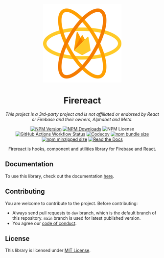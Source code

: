 <p align="center"><img src="assets/brand/logo.svg" width="256" /></p>

<h1 align="center">Firereact</h1>

<p align="center"><em>This project is a 3rd-party project and is not affiliated or endorsed by React or Firebase and their owners, Alphabet and Meta.</em></p>

<p align="center">
<a href="https://www.npmjs.com/package/firereact"><img src="https://img.shields.io/npm/v/firereact?style=flat-square&amp;logo=npm&amp;logoColor=white" alt="NPM Version"></a>
<a href="https://www.npmjs.com/package/firereact"><img alt="NPM Downloads" src="https://img.shields.io/npm/dt/firereact?style=flat-square&logo=npm&logoColor=white"></a>
<img src="https://img.shields.io/npm/l/firereact?style=flat-square&amp;logo=npm&amp;logoColor=white" alt="NPM License">
<a href="https://github.com/erayerdin/firereact/actions"><img src="https://img.shields.io/github/actions/workflow/status/erayerdin/firereact/check.yaml?branch=main&amp;style=flat-square&amp;logo=github&amp;logoColor=white&amp;label=check" alt="GitHub Actions Workflow Status"></a>
<a href="https://app.codecov.io/gh/erayerdin/firereact"><img src="https://img.shields.io/codecov/c/github/erayerdin/firereact?token=Nw2dQOJfbC&amp;style=flat-square&amp;logo=codecov&amp;logoColor=white" alt="Codecov"></a>
<a href="https://bundlephobia.com/package/firereact@latest"><img alt="npm bundle size" src="https://img.shields.io/bundlephobia/min/firereact?style=flat-square&logo=bundlephobia&logoColor=white"></a>
<a href="https://bundlephobia.com/package/firereact@latest"><img alt="npm minzipped size" src="https://img.shields.io/bundlephobia/minzip/firereact?style=flat-square&logo=bundlephobia&logoColor=white
"></a>
<a href="http://firereact.erayerdin.com/"><img src="https://img.shields.io/readthedocs/firereact?style=flat-square&amp;logo=readthedocs&amp;logoColor=white" alt="Read the Docs">
</a>
</p>

<p align="center">Firereact is hooks, component and utilities library for Firebase and React.</p>

## Documentation

To use this library, check out the documentation [here](https://firereact.erayerdin.com/).

## Contributing

You are welcome to contribute to the project. Before contributing:

 - Always send pull requests to `dev` branch, which is the default branch of this repository. `main` branch is used for latest published version.
 - You agree our [code of conduct](CODE_OF_CONDUCT.md).

## License

This library is licensed under [MIT License](https://www.tldrlegal.com/license/mit-license#w-tabs-0-data-w-pane-1).
